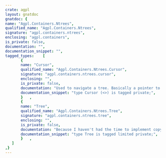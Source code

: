 ```yaml
---
crate: agpl
layout: gnatdoc
gnatdoc: {
name: "Agpl.Containers.Ntrees",
qualified_name: "Agpl.Containers.Ntrees",
signature: "agpl.containers.ntrees",
enclosing: "agpl.containers",
is_private: false,
documentation: "",
documentation_snippet: "",
tagged_types:    [
       {
       name: "Cursor",
       qualified_name: "Agpl.Containers.Ntrees.Cursor",
       signature: "agpl.containers.ntrees.cursor",
       enclosing: "",
       is_private: false,
       documentation: "Used to navigate a tree. Basically a pointer to node.",
       documentation_snippet: "type Cursor (<>) is tagged private;",
       }   ,
       {
       name: "Tree",
       qualified_name: "Agpl.Containers.Ntrees.Tree",
       signature: "agpl.containers.ntrees.tree",
       enclosing: "",
       is_private: false,
       documentation: "Because I haven't had the time to implement copying, but can be done",
       documentation_snippet: "type Tree is tagged limited private;",
       }   ,
   ]
,}
---
```

